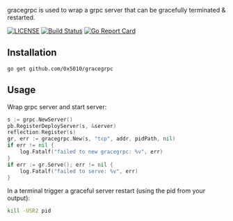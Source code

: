 gracegrpc is used to wrap a grpc server that can be gracefully terminated & restarted.

[![LICENSE](https://img.shields.io/badge/license-MIT-orange.svg)](LICENSE)
[![Build Status](https://travis-ci.org/0x5010/gracegrpc.png?branch=master)](https://travis-ci.org/0x5010/gracegrpc)
[![Go Report Card](https://goreportcard.com/badge/github.com/0x5010/gracegrpc)](https://goreportcard.com/report/github.com/0x5010/gracegrpc)

Installation
-----------

	go get github.com/0x5010/gracegrpc

Usage
-----------

Wrap grpc server and start server:
```go
s := grpc.NewServer()
pb.RegisterDeployServer(s, &server)
reflection.Register(s)
gr, err := gracegrpc.New(s, "tcp", addr, pidPath, nil)
if err != nil {
	log.Fatalf("failed to new gracegrpc: %v", err)
}
if err := gr.Serve(); err != nil {
	log.Fatalf("failed to serve: %v", err)
}

```

In a terminal trigger a graceful server restart (using the pid from your output):
```bash
kill -USR2 pid
```


